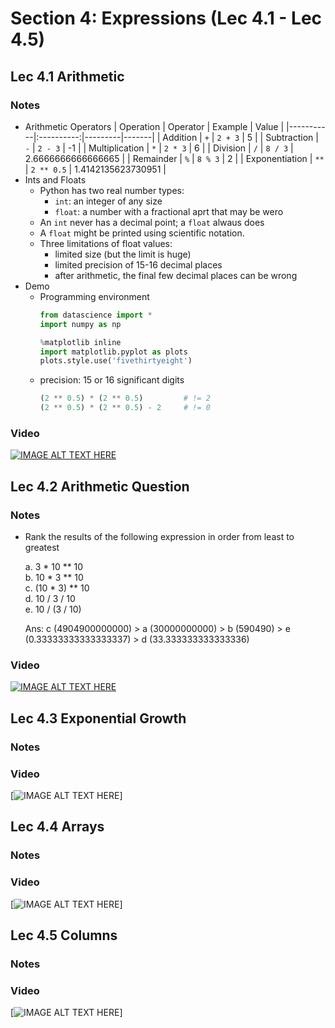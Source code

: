 # Section 4: Expressions (Lec 4.1 - Lec 4.5)

## Lec 4.1 Arithmetic

### Notes

+ Arithmetic Operators
    | Operation | Operator | Example | Value |
    |-----------|:----------:|---------|-------|
    | Addition | `+` | `2 + 3` | 5 |
    | Subtraction | `-` | `2 - 3` | -1 |
    | Multiplication | `*` | `2 * 3` | 6 |
    | Division | `/` | `8 / 3` | 2.6666666666666665 |
    | Remainder | `%` | `8 % 3` | 2 |
    | Exponentiation | `**` | `2 ** 0.5` | 1.4142135623730951 |
+ Ints and Floats
    + Python has two real number types:
        + `int`: an integer of any size
        + `float`: a number with a fractional aprt that may be wero
    + An `int` never has a decimal point; a `float` alwaus does
    + A `float` might be printed using scientific notation.
    + Three limitations of float values:
        + limited size (but the limit is huge)
        + limited precision of 15-16 decimal places
        + after arithmetic, the final few decimal places can be wrong
+ Demo
    + Programming environment
        ```python
        from datascience import *
        import numpy as np

        %matplotlib inline
        import matplotlib.pyplot as plots
        plots.style.use('fivethirtyeight')
        ```
    + precision: 15 or 16 significant digits
        ```python
        (2 ** 0.5) * (2 ** 0.5)         # != 2
        (2 ** 0.5) * (2 ** 0.5) - 2     # != 0
        ```

### Video

[![IMAGE ALT TEXT HERE](https://img.youtube.com/vi/YOUTUBE_VIDEO_ID_HERE/0.jpg)](https://youtu.be/hWY_LGmzwkU)

## Lec 4.2 Arithmetic Question

### Notes

+ Rank the results of the following expression in order from least to greatest

    a. 3 * 10 ** 10  
    b. 10 * 3 ** 10  
    c. (10 * 3) ** 10  
    d. 10 / 3 / 10  
    e. 10 / (3 / 10)  

    Ans: c (4904900000000) > a (30000000000) > b (590490) > e (0.33333333333333337) > d (33.333333333333336)

### Video

[![IMAGE ALT TEXT HERE](https://img.youtube.com/vi/YOUTUBE_VIDEO_ID_HERE/0.jpg)](https://youtu.be/F3KVaWfrwn0)

## Lec 4.3 Exponential Growth

### Notes


### Video

[![IMAGE ALT TEXT HERE](https://img.youtube.com/vi/YOUTUBE_VIDEO_ID_HERE/0.jpg)]

## Lec 4.4 Arrays

### Notes


### Video

[![IMAGE ALT TEXT HERE](https://img.youtube.com/vi/YOUTUBE_VIDEO_ID_HERE/0.jpg)]

## Lec 4.5 Columns

### Notes


### Video

[![IMAGE ALT TEXT HERE](https://img.youtube.com/vi/YOUTUBE_VIDEO_ID_HERE/0.jpg)]
